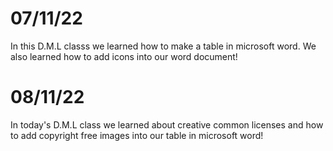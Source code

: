 
# 07/11/22
In this D.M.L classs we learned how to make a table in microsoft word. We also learned how to add icons into our word document!

# 08/11/22
In today's D.M.L class we learned about creative common licenses and how to add copyright free images into our table in microsoft word!